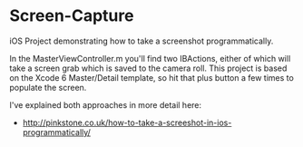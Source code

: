 # Screen-Capture
iOS Project demonstrating how to take a screenshot programmatically.

In the MasterViewController.m you'll find two IBActions, either of which will take a screen grab which is saved to the camera roll.
This project is based on the Xcode 6 Master/Detail template, so hit that plus button a few times to populate the screen.

I've explained both approaches in more detail here:
- http://pinkstone.co.uk/how-to-take-a-screeshot-in-ios-programmatically/
